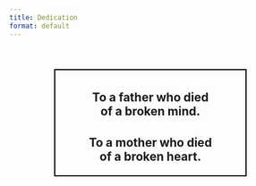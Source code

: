 ```yaml
---
title: Dedication
format: default
---
```





<center>
<h2>
<b>
<br>
  <div style="width: 320px; padding-top: 15px; padding-left: 10px; padding-right: 10px;border: solid black 2px;">
<p>
To a father who died<br>of a broken mind.
</p>
  
<p style="padding-top:10px;">
To a mother who died<br>of a broken heart.
</p>
</div>
<p style="padding-top: 20px;>
&nbsp;
</p>
</b>
</h2>
</center>


<!-- <p>
<h2><b>Thank you for the world<br>&nbsp;and everything that’s in it.</b></h2>
</p> -->






